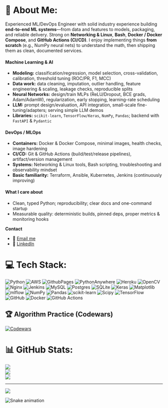 # 💫 About Me:

Experienced ML/DevOps Engineer with solid industry experience building **end-to-end ML systems**—from data and features to models, packaging, and reliable delivery. Strong on **Networking & Linux**, **Bash**, **Docker / Docker Compose**, and **GitHub Actions (CI/CD)**. I enjoy implementing things **from scratch** (e.g., NumPy neural nets) to understand the math, then shipping them as clean, documented services.

#### Machine Learning & AI
- **Modeling:** classification/regression, model selection, cross-validation, calibration, threshold tuning (ROC/PR, F1, MCC)
- **Data work:** data cleaning, imputation, outlier handling, feature engineering & scaling, leakage checks, reproducible splits
- **Neural Networks:** design/train MLPs (ReLU/Dropout, BCE grads, Adam/AdamW), regularization, early stopping, learning-rate scheduling
- **LLM:** prompt design/evaluation, API integration, small-scale fine-tuning/adapters; serving simple LLM demos
- **Libraries:** `scikit-learn`, `TensorFlow/Keras`, `NumPy`, `Pandas`; backend with `FastAPI` & `Pydantic`

#### DevOps / MLOps
- **Containers:** Docker & Docker Compose, minimal images, health checks, image hardening
- **CI/CD:** Git & GitHub Actions (build/test/release pipelines), artifact/version management
- **Systems:** Networking & Linux tools, Bash scripting, troubleshooting and observability mindset
- **Basic familiarity:** Terraform, Ansible, Kubernetes, Jenkins (continuously improving)

#### What I care about
- Clean, typed Python; reproducibility; clear docs and one-command startup
- Measurable quality: deterministic builds, pinned deps, proper metrics & monitoring hooks

**Contact**
- 📧 [Email me](mailto:shirak.gevorgyan.1999@gmail.com)
- 🔗 [LinkedIn](https://www.linkedin.com/in/shirak-gevorgyan-244b96274/)



# 💻 Tech Stack:
![Python](https://img.shields.io/badge/python-3670A0?style=for-the-badge&logo=python&logoColor=ffdd54) ![AWS](https://img.shields.io/badge/AWS-%23FF9900.svg?style=for-the-badge&logo=amazon-aws&logoColor=white) ![GithubPages](https://img.shields.io/badge/github%20pages-121013?style=for-the-badge&logo=github&logoColor=white) ![PythonAnywhere](https://img.shields.io/badge/pythonanywhere-%232F9FD7.svg?style=for-the-badge&logo=pythonanywhere&logoColor=151515) ![Heroku](https://img.shields.io/badge/heroku-%23430098.svg?style=for-the-badge&logo=heroku&logoColor=white) ![OpenCV](https://img.shields.io/badge/opencv-%23white.svg?style=for-the-badge&logo=opencv&logoColor=white) ![Nginx](https://img.shields.io/badge/nginx-%23009639.svg?style=for-the-badge&logo=nginx&logoColor=white) ![Jenkins](https://img.shields.io/badge/jenkins-%232C5263.svg?style=for-the-badge&logo=jenkins&logoColor=white) ![MySQL](https://img.shields.io/badge/mysql-4479A1.svg?style=for-the-badge&logo=mysql&logoColor=white) ![Postgres](https://img.shields.io/badge/postgres-%23316192.svg?style=for-the-badge&logo=postgresql&logoColor=white) ![SQLite](https://img.shields.io/badge/sqlite-%2307405e.svg?style=for-the-badge&logo=sqlite&logoColor=white) ![Keras](https://img.shields.io/badge/Keras-%23D00000.svg?style=for-the-badge&logo=Keras&logoColor=white) ![Matplotlib](https://img.shields.io/badge/Matplotlib-%23ffffff.svg?style=for-the-badge&logo=Matplotlib&logoColor=black) ![mlflow](https://img.shields.io/badge/mlflow-%23d9ead3.svg?style=for-the-badge&logo=numpy&logoColor=blue) ![NumPy](https://img.shields.io/badge/numpy-%23013243.svg?style=for-the-badge&logo=numpy&logoColor=white) ![Pandas](https://img.shields.io/badge/pandas-%23150458.svg?style=for-the-badge&logo=pandas&logoColor=white) ![scikit-learn](https://img.shields.io/badge/scikit--learn-%23F7931E.svg?style=for-the-badge&logo=scikit-learn&logoColor=white) ![Scipy](https://img.shields.io/badge/SciPy-%230C55A5.svg?style=for-the-badge&logo=scipy&logoColor=%white) ![TensorFlow](https://img.shields.io/badge/TensorFlow-%23FF6F00.svg?style=for-the-badge&logo=TensorFlow&logoColor=white) ![GitHub](https://img.shields.io/badge/github-%23121011.svg?style=for-the-badge&logo=github&logoColor=white) ![Docker](https://img.shields.io/badge/docker-%230db7ed.svg?style=for-the-badge&logo=docker&logoColor=white) ![GitHub Actions](https://img.shields.io/badge/github%20actions-%232671E5.svg?style=for-the-badge&logo=githubactions&logoColor=white)

## 🏆 Algorithm Practice (Codewars)

[![Codewars](https://www.codewars.com/users/ShirakGevorgyan/badges/large)](https://www.codewars.com/users/ShirakGevorgyan)

# 📊 GitHub Stats:
![](https://github-readme-stats.vercel.app/api?username=ShirakGevorgyan&theme=dark&hide_border=false&include_all_commits=true&count_private=true)<br/>
![](https://github-readme-streak-stats.herokuapp.com/?user=ShirakGevorgyan&theme=dark&hide_border=false)<br/>
![](https://github-readme-stats.vercel.app/api/top-langs/?username=ShirakGevorgyan&theme=dark&hide_border=false&include_all_commits=true&count_private=true&layout=compact)

---
[![](https://visitcount.itsvg.in/api?id=ShirakGevorgyan&icon=0&color=0)](https://visitcount.itsvg.in)

<!-- Proudly created with GPRM ( https://gprm.itsvg.in ) -->
<img src="https://raw.githubusercontent.com/ShirakGevorgyan/ShirakGevorgyan/output/snake.svg" alt="Snake animation" />

###

